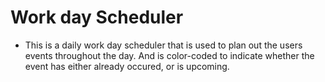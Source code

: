 # Work day Scheduler

* This is a daily work day scheduler that is used to plan out the users events throughout the day. And is color-coded to indicate whether the event has either already occured, or is upcoming.
